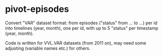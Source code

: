 # pivot-episodes
Convert "VAR" dataset format: from episodes ("status" from ... to ...) per id into timelines (year, month), one per id, with up to 5 "status" per timestamp (year, month).

Code is written for VVL.VAR datasets (from 2011 on), may need some adjusting (variable names etc.) for others.
